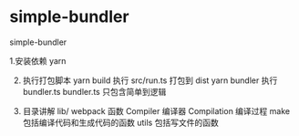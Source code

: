 # simple-bundler

simple-bundler

1.安装依赖
yarn

2. 执行打包脚本
   yarn build 执行 src/run.ts 打包到 dist
   yarn bundler 执行 bundler.ts
   bundler.ts 只包含简单到逻辑

3. 目录讲解
   lib/
   webpack 函数
   Compiler 编译器
   Compilation 编译过程
   make 包括编译代码和生成代码的函数
   utils 包括写文件的函数
